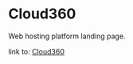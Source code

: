 # Cloud360

Web hosting platform landing page.

link to: [Cloud360](https://nato360.github.io/Cloud360/)
